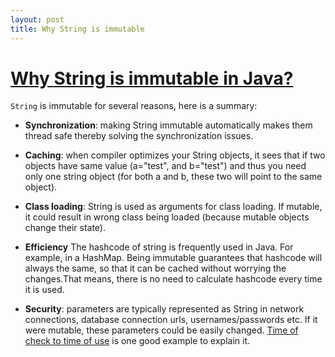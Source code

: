 ```yaml
---
layout: post
title: Why String is immutable
---
```


[Why String is immutable in Java?](http://stackoverflow.com/questions/22397861/why-is-string-immutable-in-java)
=====================================

`String` is immutable for several reasons, here is a summary:

- **Synchronization**: making String immutable automatically makes them thread safe thereby solving the synchronization issues.

- **Caching**: when compiler optimizes your String objects, it sees that if two objects have same value (a="test", and b="test") 
and thus you need only one string object (for both a and b, these two will point to the same object).

- **Class loading**: String is used as arguments for class loading. If mutable, it could result in wrong class being loaded
(because mutable objects change their state).

- **Efficiency** The hashcode of string is frequently used in Java. For example, in a HashMap. Being immutable guarantees that
hashcode will always the same, so that it can be cached without worrying the changes.That means, 
there is no need to calculate hashcode every time it is used.

- **Security**: parameters are typically represented as String in network connections, database connection urls,
usernames/passwords etc. If it were mutable, these parameters could be easily changed. 
[Time of check to time of use](http://en.wikipedia.org/wiki/Time_of_check_to_time_of_use) is one good example to explain it.

